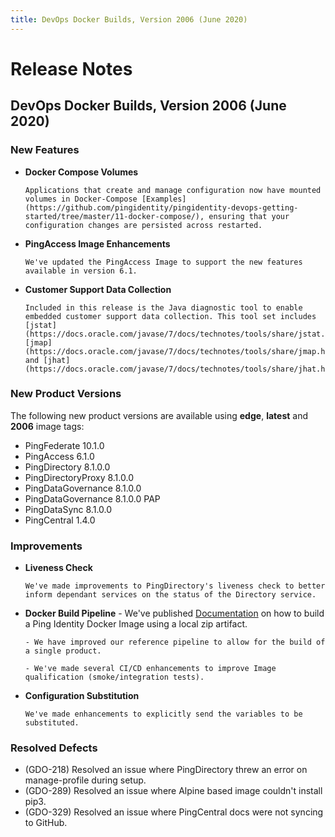 ```yaml
---
title: DevOps Docker Builds, Version 2006 (June 2020)
---
```

# Release Notes

## DevOps Docker Builds, Version 2006 (June 2020)

### New Features

- **Docker Compose Volumes**

      Applications that create and manage configuration now have mounted volumes in Docker-Compose [Examples](https://github.com/pingidentity/pingidentity-devops-getting-started/tree/master/11-docker-compose/), ensuring that your configuration changes are persisted across restarted.

- **PingAccess Image Enhancements**

      We've updated the PingAccess Image to support the new features available in version 6.1.

- **Customer Support Data Collection**

      Included in this release is the Java diagnostic tool to enable embedded customer support data collection. This tool set includes [jstat](https://docs.oracle.com/javase/7/docs/technotes/tools/share/jstat.html), [jmap](https://docs.oracle.com/javase/7/docs/technotes/tools/share/jmap.html) and [jhat](https://docs.oracle.com/javase/7/docs/technotes/tools/share/jhat.html).

### New Product Versions

  The following new product versions are available using **edge**, **latest** and **2006** image tags:

- PingFederate 10.1.0
- PingAccess 6.1.0
- PingDirectory 8.1.0.0
- PingDirectoryProxy 8.1.0.0
- PingDataGovernance 8.1.0.0
- PingDataGovernance 8.1.0.0 PAP
- PingDataSync 8.1.0.0
- PingCentral 1.4.0

### Improvements

- **Liveness Check**

      We've made improvements to PingDirectory's liveness check to better inform dependant services on the status of the Directory service.

- **Docker Build Pipeline**
      - We've published [Documentation](../how-to/buildLocal.md) on how to build a Ping Identity Docker Image using a local zip artifact.

      - We have improved our reference pipeline to allow for the build of a single product.

      - We've made several CI/CD enhancements to improve Image qualification (smoke/integration tests).

- **Configuration Substitution**

      We've made enhancements to explicitly send the variables to be substituted.

### Resolved Defects

- (GDO-218) Resolved an issue where PingDirectory threw an error on manage-profile during setup.
- (GDO-289) Resolved an issue where Alpine based image couldn't install pip3.
- (GDO-329) Resolved an issue where PingCentral docs were not syncing to GitHub.
